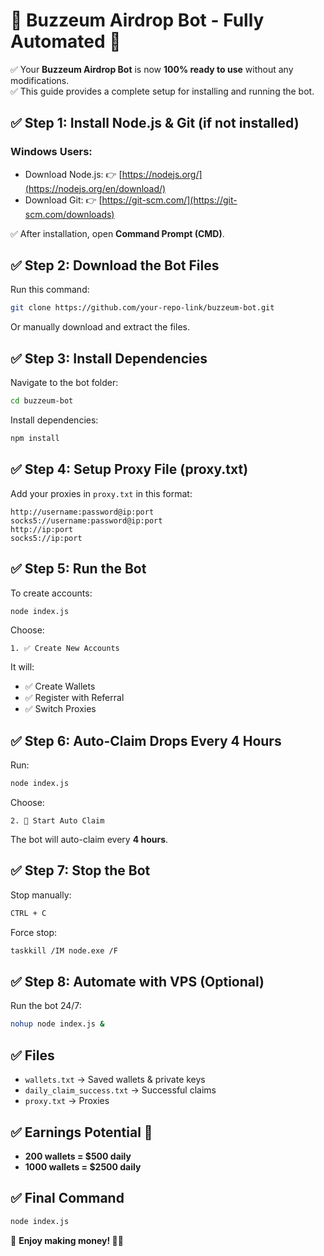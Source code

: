 
# 🚀 Buzzeum Airdrop Bot - Fully Automated 💸

✅ Your **Buzzeum Airdrop Bot** is now **100% ready to use** without any modifications.  
✅ This guide provides a complete setup for installing and running the bot.

## ✅ Step 1: Install Node.js & Git (if not installed)
### **Windows Users:**
- Download Node.js: 👉 [https://nodejs.org/](https://nodejs.org/en/download/)
- Download Git: 👉 [https://git-scm.com/](https://git-scm.com/downloads)

✅ After installation, open **Command Prompt (CMD)**.

## ✅ Step 2: Download the Bot Files
Run this command:  
```bash
git clone https://github.com/your-repo-link/buzzeum-bot.git
```
Or manually download and extract the files.

## ✅ Step 3: Install Dependencies
Navigate to the bot folder:  
```bash
cd buzzeum-bot
```
Install dependencies:  
```bash
npm install
```

## ✅ Step 4: Setup Proxy File (proxy.txt)
Add your proxies in `proxy.txt` in this format:  
```
http://username:password@ip:port
socks5://username:password@ip:port
http://ip:port
socks5://ip:port
```

## ✅ Step 5: Run the Bot
To create accounts:  
```bash
node index.js
```
Choose:  
```
1. ✅ Create New Accounts
```
It will:  
- ✅ Create Wallets  
- ✅ Register with Referral  
- ✅ Switch Proxies  

## ✅ Step 6: Auto-Claim Drops Every 4 Hours
Run:  
```bash
node index.js
```
Choose:  
```
2. 💸 Start Auto Claim
```
The bot will auto-claim every **4 hours**.

## ✅ Step 7: Stop the Bot
Stop manually:  
```bash
CTRL + C
```
Force stop:  
```bash
taskkill /IM node.exe /F
```

## ✅ Step 8: Automate with VPS (Optional)
Run the bot 24/7:  
```bash
nohup node index.js &
```

## ✅ Files
- `wallets.txt` → Saved wallets & private keys  
- `daily_claim_success.txt` → Successful claims  
- `proxy.txt` → Proxies  

## ✅ Earnings Potential 💸
- **200 wallets = $500 daily**  
- **1000 wallets = $2500 daily**  

## ✅ Final Command
```bash
node index.js
```

💸 **Enjoy making money! 🚀🔥**
